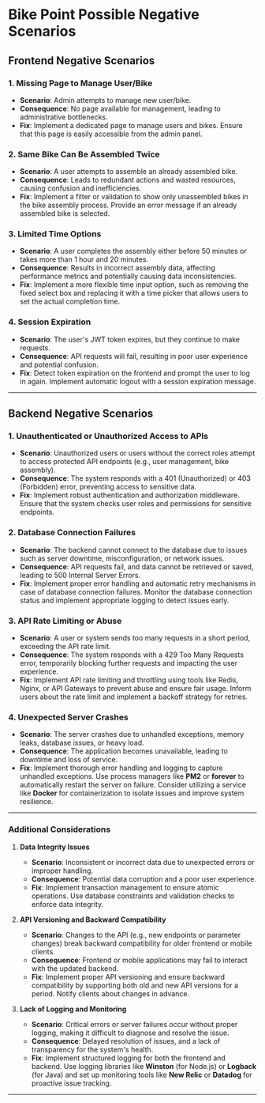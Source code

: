 # Bike Point Possible Negative Scenarios

## **Frontend Negative Scenarios**

### 1. **Missing Page to Manage User/Bike**
- **Scenario**: Admin attempts to manage new user/bike.
- **Consequence**: No page available for management, leading to administrative bottlenecks.
- **Fix**: Implement a dedicated page to manage users and bikes. Ensure that this page is easily accessible from the admin panel.

### 2. **Same Bike Can Be Assembled Twice**
- **Scenario**: A user attempts to assemble an already assembled bike.
- **Consequence**: Leads to redundant actions and wasted resources, causing confusion and inefficiencies.
- **Fix**: Implement a filter or validation to show only unassembled bikes in the bike assembly process. Provide an error message if an already assembled bike is selected.

### 3. **Limited Time Options**
- **Scenario**: A user completes the assembly either before 50 minutes or takes more than 1 hour and 20 minutes.
- **Consequence**: Results in incorrect assembly data, affecting performance metrics and potentially causing data inconsistencies.
- **Fix**: Implement a more flexible time input option, such as removing the fixed select box and replacing it with a time picker that allows users to set the actual completion time.

### 4. **Session Expiration**
- **Scenario**: The user's JWT token expires, but they continue to make requests.
- **Consequence**: API requests will fail, resulting in poor user experience and potential confusion.
- **Fix**: Detect token expiration on the frontend and prompt the user to log in again. Implement automatic logout with a session expiration message.

---

## **Backend Negative Scenarios**

### 1. **Unauthenticated or Unauthorized Access to APIs**
- **Scenario**: Unauthorized users or users without the correct roles attempt to access protected API endpoints (e.g., user management, bike assembly).
- **Consequence**: The system responds with a 401 (Unauthorized) or 403 (Forbidden) error, preventing access to sensitive data.
- **Fix**: Implement robust authentication and authorization middleware. Ensure that the system checks user roles and permissions for sensitive endpoints.

### 2. **Database Connection Failures**
- **Scenario**: The backend cannot connect to the database due to issues such as server downtime, misconfiguration, or network issues.
- **Consequence**: API requests fail, and data cannot be retrieved or saved, leading to 500 Internal Server Errors.
- **Fix**: Implement proper error handling and automatic retry mechanisms in case of database connection failures. Monitor the database connection status and implement appropriate logging to detect issues early.

### 3. **API Rate Limiting or Abuse**
- **Scenario**: A user or system sends too many requests in a short period, exceeding the API rate limit.
- **Consequence**: The system responds with a 429 Too Many Requests error, temporarily blocking further requests and impacting the user experience.
- **Fix**: Implement API rate limiting and throttling using tools like Redis, Nginx, or API Gateways to prevent abuse and ensure fair usage. Inform users about the rate limit and implement a backoff strategy for retries.

### 4. **Unexpected Server Crashes**
- **Scenario**: The server crashes due to unhandled exceptions, memory leaks, database issues, or heavy load.
- **Consequence**: The application becomes unavailable, leading to downtime and loss of service.
- **Fix**: Implement thorough error handling and logging to capture unhandled exceptions. Use process managers like **PM2** or **forever** to automatically restart the server on failure. Consider utilizing a service like **Docker** for containerization to isolate issues and improve system resilience.

---

### Additional Considerations

1. **Data Integrity Issues**
   - **Scenario**: Inconsistent or incorrect data due to unexpected errors or improper handling.
   - **Consequence**: Potential data corruption and a poor user experience.
   - **Fix**: Implement transaction management to ensure atomic operations. Use database constraints and validation checks to enforce data integrity.

2. **API Versioning and Backward Compatibility**
   - **Scenario**: Changes to the API (e.g., new endpoints or parameter changes) break backward compatibility for older frontend or mobile clients.
   - **Consequence**: Frontend or mobile applications may fail to interact with the updated backend.
   - **Fix**: Implement proper API versioning and ensure backward compatibility by supporting both old and new API versions for a period. Notify clients about changes in advance.

3. **Lack of Logging and Monitoring**
   - **Scenario**: Critical errors or server failures occur without proper logging, making it difficult to diagnose and resolve the issue.
   - **Consequence**: Delayed resolution of issues, and a lack of transparency for the system's health.
   - **Fix**: Implement structured logging for both the frontend and backend. Use logging libraries like **Winston** (for Node.js) or **Logback** (for Java) and set up monitoring tools like **New Relic** or **Datadog** for proactive issue tracking.

---